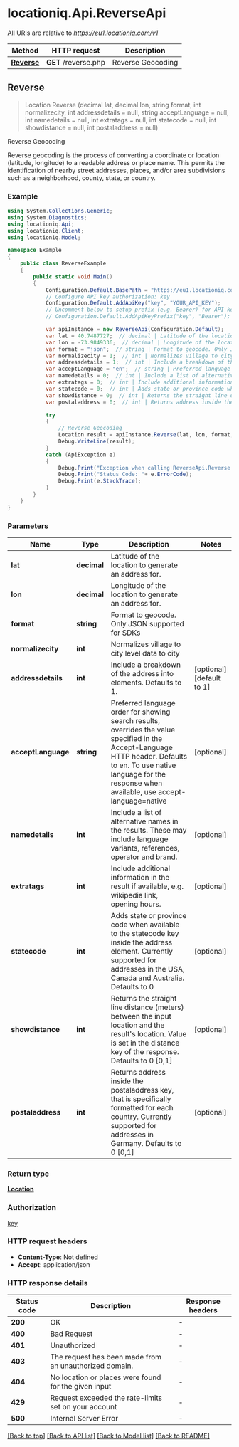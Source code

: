 # locationiq.Api.ReverseApi

All URIs are relative to *https://eu1.locationiq.com/v1*

Method | HTTP request | Description
------------- | ------------- | -------------
[**Reverse**](ReverseApi.md#reverse) | **GET** /reverse.php | Reverse Geocoding



## Reverse

> Location Reverse (decimal lat, decimal lon, string format, int normalizecity, int addressdetails = null, string acceptLanguage = null, int namedetails = null, int extratags = null, int statecode = null, int showdistance = null, int postaladdress = null)

Reverse Geocoding

Reverse geocoding is the process of converting a coordinate or location (latitude, longitude) to a readable address or place name. This permits the identification of nearby street addresses, places, and/or area subdivisions such as a neighborhood, county, state, or country.

### Example

```csharp
using System.Collections.Generic;
using System.Diagnostics;
using locationiq.Api;
using locationiq.Client;
using locationiq.Model;

namespace Example
{
    public class ReverseExample
    {
        public static void Main()
        {
            Configuration.Default.BasePath = "https://eu1.locationiq.com/v1";
            // Configure API key authorization: key
            Configuration.Default.AddApiKey("key", "YOUR_API_KEY");
            // Uncomment below to setup prefix (e.g. Bearer) for API key, if needed
            // Configuration.Default.AddApiKeyPrefix("key", "Bearer");

            var apiInstance = new ReverseApi(Configuration.Default);
            var lat = 40.7487727;  // decimal | Latitude of the location to generate an address for.
            var lon = -73.9849336;  // decimal | Longitude of the location to generate an address for.
            var format = "json";  // string | Format to geocode. Only JSON supported for SDKs
            var normalizecity = 1;  // int | Normalizes village to city level data to city
            var addressdetails = 1;  // int | Include a breakdown of the address into elements. Defaults to 1. (optional)  (default to 1)
            var acceptLanguage = "en";  // string | Preferred language order for showing search results, overrides the value specified in the Accept-Language HTTP header. Defaults to en. To use native language for the response when available, use accept-language=native (optional) 
            var namedetails = 0;  // int | Include a list of alternative names in the results. These may include language variants, references, operator and brand. (optional) 
            var extratags = 0;  // int | Include additional information in the result if available, e.g. wikipedia link, opening hours. (optional) 
            var statecode = 0;  // int | Adds state or province code when available to the statecode key inside the address element. Currently supported for addresses in the USA, Canada and Australia. Defaults to 0 (optional) 
            var showdistance = 0;  // int | Returns the straight line distance (meters) between the input location and the result's location. Value is set in the distance key of the response. Defaults to 0 [0,1] (optional) 
            var postaladdress = 0;  // int | Returns address inside the postaladdress key, that is specifically formatted for each country. Currently supported for addresses in Germany. Defaults to 0 [0,1] (optional) 

            try
            {
                // Reverse Geocoding
                Location result = apiInstance.Reverse(lat, lon, format, normalizecity, addressdetails, acceptLanguage, namedetails, extratags, statecode, showdistance, postaladdress);
                Debug.WriteLine(result);
            }
            catch (ApiException e)
            {
                Debug.Print("Exception when calling ReverseApi.Reverse: " + e.Message );
                Debug.Print("Status Code: "+ e.ErrorCode);
                Debug.Print(e.StackTrace);
            }
        }
    }
}
```

### Parameters


Name | Type | Description  | Notes
------------- | ------------- | ------------- | -------------
 **lat** | **decimal**| Latitude of the location to generate an address for. | 
 **lon** | **decimal**| Longitude of the location to generate an address for. | 
 **format** | **string**| Format to geocode. Only JSON supported for SDKs | 
 **normalizecity** | **int**| Normalizes village to city level data to city | 
 **addressdetails** | **int**| Include a breakdown of the address into elements. Defaults to 1. | [optional] [default to 1]
 **acceptLanguage** | **string**| Preferred language order for showing search results, overrides the value specified in the Accept-Language HTTP header. Defaults to en. To use native language for the response when available, use accept-language&#x3D;native | [optional] 
 **namedetails** | **int**| Include a list of alternative names in the results. These may include language variants, references, operator and brand. | [optional] 
 **extratags** | **int**| Include additional information in the result if available, e.g. wikipedia link, opening hours. | [optional] 
 **statecode** | **int**| Adds state or province code when available to the statecode key inside the address element. Currently supported for addresses in the USA, Canada and Australia. Defaults to 0 | [optional] 
 **showdistance** | **int**| Returns the straight line distance (meters) between the input location and the result&#39;s location. Value is set in the distance key of the response. Defaults to 0 [0,1] | [optional] 
 **postaladdress** | **int**| Returns address inside the postaladdress key, that is specifically formatted for each country. Currently supported for addresses in Germany. Defaults to 0 [0,1] | [optional] 

### Return type

[**Location**](Location.md)

### Authorization

[key](../README.md#key)

### HTTP request headers

- **Content-Type**: Not defined
- **Accept**: application/json

### HTTP response details
| Status code | Description | Response headers |
|-------------|-------------|------------------|
| **200** | OK |  -  |
| **400** | Bad Request |  -  |
| **401** | Unauthorized |  -  |
| **403** | The request has been made from an unauthorized domain. |  -  |
| **404** | No location or places were found for the given input |  -  |
| **429** | Request exceeded the rate-limits set on your account |  -  |
| **500** | Internal Server Error |  -  |

[[Back to top]](#)
[[Back to API list]](../README.md#documentation-for-api-endpoints)
[[Back to Model list]](../README.md#documentation-for-models)
[[Back to README]](../README.md)

